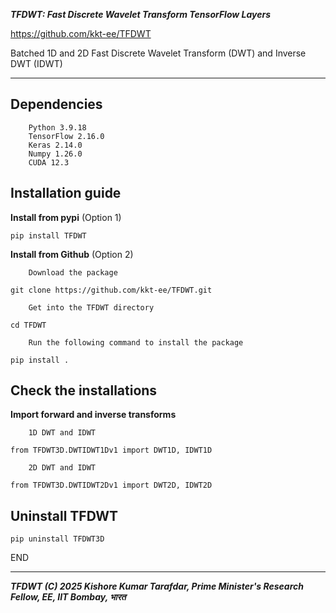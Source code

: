 ***TFDWT: Fast Discrete Wavelet Transform TensorFlow Layers***

https://github.com/kkt-ee/TFDWT 

Batched 1D and 2D Fast Discrete Wavelet Transform (DWT) and Inverse DWT (IDWT)

---


## Dependencies 

        Python 3.9.18
        TensorFlow 2.16.0
        Keras 2.14.0
        Numpy 1.26.0
        CUDA 12.3
    


## Installation guide

**Install from pypi** (Option 1)

```pip install TFDWT```

**Install from Github** (Option 2)

        Download the package

```git clone https://github.com/kkt-ee/TFDWT.git```

        Get into the TFDWT directory

```cd TFDWT```

        Run the following command to install the package

```pip install .```




## Check the installations

**Import forward and inverse transforms**

        1D DWT and IDWT

```from TFDWT3D.DWTIDWT1Dv1 import DWT1D, IDWT1D```

        2D DWT and IDWT

```from TFDWT3D.DWTIDWT2Dv1 import DWT2D, IDWT2D```


## Uninstall TFDWT

```pip uninstall TFDWT3D```



END

---

***TFDWT (C) 2025 Kishore Kumar Tarafdar, Prime Minister's Research Fellow, EE, IIT Bombay, भारत***

